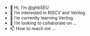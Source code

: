- 👋 Hi, I’m @ghbSEU
- 👀 I’m interested in RISCV and Verilog
- 🌱 I’m currently learning Verilog
- 💞️ I’m looking to collaborate on ...
- 📫 How to reach me ...

<!---
ghbSEU/ghbSEU is a ✨ special ✨ repository because its `README.md` (this file) appears on your GitHub profile.
You can click the Preview link to take a look at your changes.
--->
